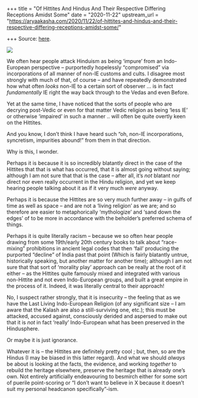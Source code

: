 +++
title = "Of Hittites And Hindus And Their Respective Differing Receptions Amidst Some"
date = "2020-11-22"
upstream_url = "https://aryaakasha.com/2020/11/22/of-hittites-and-hindus-and-their-respective-differing-receptions-amidst-some/"

+++
Source: [here](https://aryaakasha.com/2020/11/22/of-hittites-and-hindus-and-their-respective-differing-receptions-amidst-some/).

![](https://aryaakasha.files.wordpress.com/2020/11/552fcf2ca9ce6a96b8400107c6d2991e.jpg?w=848)

We often hear people attack Hinduism as being ‘impure’ from an
Indo-European perspective – purportedly hopelessly “compromised” via
incorporations of all manner of non-IE customs and cults. I disagree
most strongly with much of that, of course – and have repeatedly
demonstrated how what often *looks* non-IE to a certain sort of observer
… is in fact *fundamentally* IE right the way back through to the Vedas
and even Before.

Yet at the same time, I have noticed that the sorts of people who are
decrying post-Vedic or even for that matter Vedic religion as being
‘less IE’ or otherwise ‘impaired’ in such a manner .. will often be
quite overtly keen on the Hittites.

And you know, I don’t think I have heard such “oh, non-IE
incorporations, syncretism, impurities abound!” from them in that
direction.

Why is this, I wonder.

Perhaps it is because it is so incredibly blatantly direct in the case
of the Hittites that that is what has occurred, that it is almost going
without saying; although I am not sure that that is the case – after
all, it’s *not* blatant nor direct nor even really occurrent in the
Hindu religion, and yet we keep hearing people talking about it as if it
very much *were* anyway.

Perhaps it is because the Hittites are so very much further away – in
gulfs of time as well as space – and are not a ‘living religion’ as we
are; and so therefore are easier to metaphorically ‘mythologize’ and
‘sand down the edges’ of to be more in accordance with the beholder’s
preferred schema of things.

Perhaps it is quite literally racism – because we so often hear people
drawing from some 19th/early 20th century books to talk about
“race-mixing” prohibitions in ancient legal codes that then ‘fail’
producing the purported “decline” of India past that point (Which is
fairly blatantly untrue, historically speaking, but another matter for
another time); although I am not sure that that sort of ‘morality play’
approach can be really at the root of it either – as the Hittites quite
famously mixed and integrated with various non-Hittite and not even
Indo-European groups, and built a great empire in the process of it.
Indeed, it was literally central to their approach!

No, I suspect rather strongly, that it is insecurity – the feeling that
as we have the Last Living Indo-European Religion (of any significant
size – I am aware that the Kalash are also a still-surviving one, etc.);
this must be attacked, accused against, consciously derided and aspersed
to make out that it is *not* in fact ‘really’ Indo-European what has
been preserved in the Hindusphere.

Or maybe it is just ignorance.

Whatever it is – the Hittites are definitely pretty cool ; but, then, so
are the Hindus (I may be biased in this latter regard). And what we
should *always* be about is looking at the facts, the evidence, and
working *together* to rebuild the heritage elsewhere, preserve the
heritage that is already one’s own. Not entirely artificially
endeavouring to besmirch either for some sort of puerile point-scoring
or “I don’t want to believe in X because it doesn’t suit my personal
headcanon specifically”-ism.
